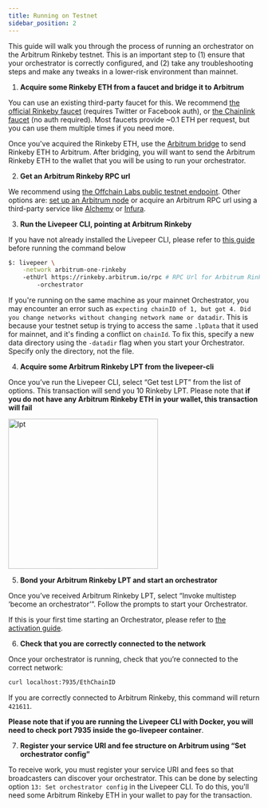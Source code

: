 ```yaml
---
title: Running on Testnet
sidebar_position: 2
---
```


This guide will walk you through the process of running an orchestrator on the Arbitrum Rinkeby testnet. This is an important step to (1) ensure that your orchestrator is correctly configured, and (2) take any troubleshooting steps and make any tweaks in a lower-risk environment than mainnet.

1. **Acquire some Rinkeby ETH from a faucet and bridge it to Arbitrum**

You can use an existing third-party faucet for this. We recommend [the official Rinkeby faucet](https://www.rinkeby.io/#faucet) (requires Twitter or Facebook auth), or [the Chainlink faucet](https://faucets.chain.link/rinkeby) (no auth required). Most faucets provide ~0.1 ETH per request, but you can use them multiple times if you need more.

Once you've acquired the Rinkeby ETH, use the [Arbitrum bridge](https://bridge.arbitrum.io) to send Rinkeby ETH to Arbitrum. After bridging, you will want to send the Arbitrum Rinkeby ETH to the wallet that you will be using to run your orchestrator.

2. **Get an Arbitrum Rinkeby RPC url**

We recommend using [the Offchain Labs public testnet endpoint](https://developer.offchainlabs.com/docs/public_testnet). Other options are: [set up an Arbitrum node](https://developer.offchainlabs.com/docs/running_node) or acquire an Arbitrum RPC url using a third-party service like [Alchemy](https://www.alchemy.com/) or [Infura](https://infura.io/). 

3. **Run the Livepeer CLI, pointing at Arbitrum Rinkeby**

If you have not already installed the Livepeer CLI, please refer to [this guide](https://livepeer.org/docs/installation/install-livepeer/) before running the command below

```bash
$: livepeer \
    -network arbitrum-one-rinkeby
    -ethUrl https://rinkeby.arbitrum.io/rpc # RPC Url for Arbitrum Rinkeby provider, acquired in Step 2 above
		-orchestrator
```

If you're running on the same machine as your mainnet Orchestrator, you may encounter an error such as `expecting chainID of 1, but got 4. Did you change networks without changing network name or datadir`. This is because your testnet setup is trying to access the same `.lpData` that it used for mainnet, and it's finding a conflict on `chainId`. To fix this, specify a new data directory using the `-datadir` flag when you start your Orchestrator. Specify only the directory, not the file.

4. **Acquire some Arbitrum Rinkeby LPT from the livepeer-cli**

Once you’ve run the Livepeer CLI, select “Get test LPT” from the list of options. This transaction will send you 10 Rinkeby LPT. Please note that **if you do not have any Arbitrum Rinkeby ETH in your wallet, this transaction will fail**

<img src="/docs-assets/video-miners/getting-started/testnet_lpt.png" alt="lpt" width="300"/>

5. **Bond your Arbitrum Rinkeby LPT and start an orchestrator**

Once you’ve received Arbitrum Rinkeby LPT, select “Invoke multistep ‘become an orchestrator’”. Follow the prompts to start your Orchestrator.

If this is your first time starting an Orchestrator, please refer to [the activation guide](/video-miners/getting-started/activation).

6. **Check that you are correctly connected to the network**

Once your orchestrator is running, check that you’re connected to the correct network:

```bash
curl localhost:7935/EthChainID 
```

If you are correctly connected to Arbitrum Rinkeby, this command will return `421611`.

**Please note that if you are running the Livepeer CLI with Docker, you will need to check port 7935 inside the go-livepeer container**.


7. **Register your service URI and fee structure on Arbitrum  using “Set orchestrator config”**

To receive work, you must register your service URI and fees so that broadcasters can discover your orchestrator. This can be done by selecting option `13: Set orchestrator config` in the Livepeer CLI. To do this, you'll need some Arbitrum Rinkeby ETH in your wallet to pay for the transaction.
